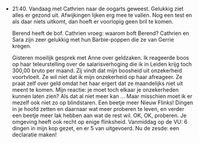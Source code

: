 - 21:40. Vandaag met Cathrien naar de oogarts geweest. Gelukkig ziet alles er gezond uit. Afwijkingen lijken erg mee te vallen. Nog een test en als daar niets uitkomt, dan hoeft er voorlopig geen bril te komen. 
  
  Berend heeft de bof. Cathrien vroeg: waarom boft Berend? Cathrien en Sara zijn zeer gelukkig met hun Barbie-poppen die ze van Gerrie kregen.
  
  Gisteren moeilijk gesprek met Anne over geldzaken. Ik reageerde boos op haar teleurstelling over de salarisverhoging die ik in Leiden krijg toch 300,00 bruto per maand. Zij vindt dat mijn boosheid uit onzekerheid voortvloeit. Ze wil niet dat ik mijn onzekerheid op haar afreageer. Ze praat zelf over geld omdat het haar ergert dat ze maandelijks niet uit meent te komen. Mijn reactie: je moet toch elkaar je onzekerheden kunnen laten zien? Als dat al niet meer kan ... Maar misschien moet ik er mezelf ook niet zo op blindstaren. Een beetje meer Nieuw Flinks! Dingen in je hoofd zetten en daarnaar wat meer proberen te leven, en verder een beetje meer lak hebben aan wat de rest wil. OK, OK, proberen. Je omgeving heeft ook recht op enige flinksheid. Vanmiddag op de VU: 6 dingen in mijn kop gezet, en er 5 van uitgevoerd. Nu de zesde: een declaratie maken!